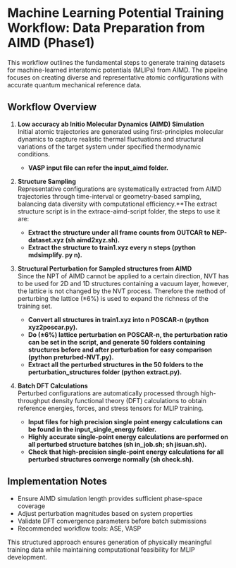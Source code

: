 # Machine Learning Potential Training Workflow: Data Preparation from AIMD (Phase1)

This workflow outlines the fundamental steps to generate training datasets for machine-learned interatomic potentials (MLIPs) from AIMD. The pipeline focuses on creating diverse and representative atomic configurations with accurate quantum mechanical reference data.

## Workflow Overview

1. **Low accuracy ab Initio Molecular Dynamics (AIMD) Simulation**  
   Initial atomic trajectories are generated using first-principles molecular dynamics to capture realistic thermal fluctuations and structural variations of the target system under specified thermodynamic conditions.
   - **VASP input file can refer the input_aimd folder.**

3. **Structure Sampling**  
   Representative configurations are systematically extracted from AIMD trajectories through time-interval or geometry-based sampling, balancing data diversity with computational efficiency.**The extract structure script is in the extrace-aimd-script folder, the steps to use it are:
   - **Extract the structure under all frame counts from OUTCAR to NEP-dataset.xyz (sh aimd2xyz.sh).**
   - **Extract the structure to train1.xyz every n steps (python mdsimplify. py n).**

5. **Structural Perturbation for Sampled structures from AIMD**  
 Since the NPT of AIMD cannot be applied to a certain direction, NVT has to be used for 2D and 1D structures containing a vacuum layer, however, the lattice is not changed by the NVT process. Therefore the method of perturbing the lattice (±6%) is used to expand the richness of the training set.
   - **Convert all structures in train1.xyz into n POSCAR-n (python xyz2poscar.py).**
   - **Do (±6%) lattice perturbation on POSCAR-n, the perturbation ratio can be set in the script, and generate 50 folders containing structures before and after perturbation for easy comparison (python preturbed-NVT.py).**
   - **Extract all the perturbed structures in the 50 folders to the perturbation_structures folder (python extract.py).**
6. **Batch DFT Calculations**  
   Perturbed configurations are automatically processed through high-throughput density functional theory (DFT) calculations to obtain reference energies, forces, and stress tensors for MLIP training.
   - **Input files for high precision single point energy calculations can be found in the input_single_energy folder.**
   - **Highly accurate single-point energy calculations are performed on all perturbed structure batches (sh in_job.sh; sh jisuan.sh).**
   - **Check that high-precision single-point energy calculations for all perturbed structures converge normally (sh check.sh).**

## Implementation Notes
- Ensure AIMD simulation length provides sufficient phase-space coverage
- Adjust perturbation magnitudes based on system properties
- Validate DFT convergence parameters before batch submissions
- Recommended workflow tools: ASE, VASP

This structured approach ensures generation of physically meaningful training data while maintaining computational feasibility for MLIP development.
